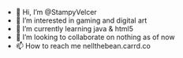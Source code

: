 - 👋 Hi, I’m @StampyVelcer
- 👀 I’m interested in gaming and digital art
- 🌱 I’m currently learning java & html5
- 💞️ I’m looking to collaborate on nothing as of now
- 📫 How to reach me nellthebean.carrd.co

<!---
StampyVelcer/StampyVelcer is a ✨ special ✨ repository because its `README.md` (this file) appears on your GitHub profile.
You can click the Preview link to take a look at your changes.
--->
